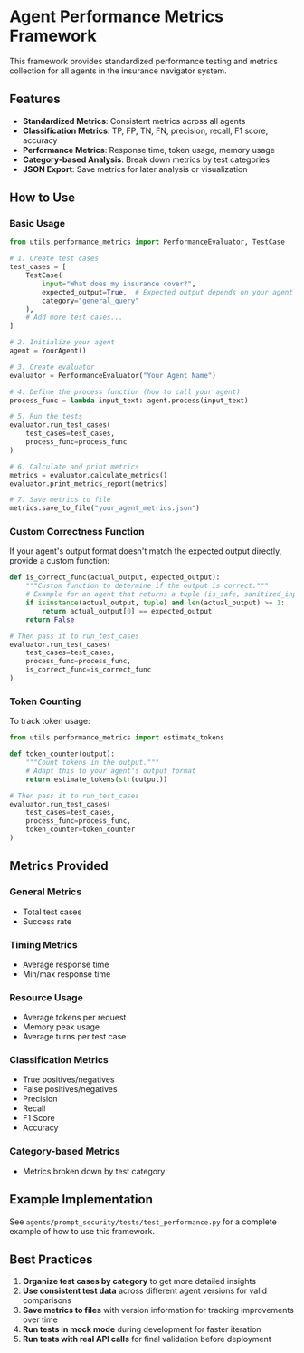 # Agent Performance Metrics Framework

This framework provides standardized performance testing and metrics collection for all agents in the insurance navigator system.

## Features

- **Standardized Metrics**: Consistent metrics across all agents
- **Classification Metrics**: TP, FP, TN, FN, precision, recall, F1 score, accuracy
- **Performance Metrics**: Response time, token usage, memory usage
- **Category-based Analysis**: Break down metrics by test categories
- **JSON Export**: Save metrics for later analysis or visualization

## How to Use

### Basic Usage

```python
from utils.performance_metrics import PerformanceEvaluator, TestCase

# 1. Create test cases
test_cases = [
    TestCase(
        input="What does my insurance cover?",
        expected_output=True,  # Expected output depends on your agent
        category="general_query"
    ),
    # Add more test cases...
]

# 2. Initialize your agent
agent = YourAgent()

# 3. Create evaluator
evaluator = PerformanceEvaluator("Your Agent Name")

# 4. Define the process function (how to call your agent)
process_func = lambda input_text: agent.process(input_text)

# 5. Run the tests
evaluator.run_test_cases(
    test_cases=test_cases,
    process_func=process_func
)

# 6. Calculate and print metrics
metrics = evaluator.calculate_metrics()
evaluator.print_metrics_report(metrics)

# 7. Save metrics to file
metrics.save_to_file("your_agent_metrics.json")
```

### Custom Correctness Function

If your agent's output format doesn't match the expected output directly, provide a custom function:

```python
def is_correct_func(actual_output, expected_output):
    """Custom function to determine if the output is correct."""
    # Example for an agent that returns a tuple (is_safe, sanitized_input, details)
    if isinstance(actual_output, tuple) and len(actual_output) >= 1:
        return actual_output[0] == expected_output
    return False

# Then pass it to run_test_cases
evaluator.run_test_cases(
    test_cases=test_cases,
    process_func=process_func,
    is_correct_func=is_correct_func
)
```

### Token Counting

To track token usage:

```python
from utils.performance_metrics import estimate_tokens

def token_counter(output):
    """Count tokens in the output."""
    # Adapt this to your agent's output format
    return estimate_tokens(str(output))

# Then pass it to run_test_cases
evaluator.run_test_cases(
    test_cases=test_cases,
    process_func=process_func,
    token_counter=token_counter
)
```

## Metrics Provided

### General Metrics
- Total test cases
- Success rate

### Timing Metrics
- Average response time
- Min/max response time

### Resource Usage
- Average tokens per request
- Memory peak usage
- Average turns per test case

### Classification Metrics
- True positives/negatives
- False positives/negatives
- Precision
- Recall
- F1 Score
- Accuracy

### Category-based Metrics
- Metrics broken down by test category

## Example Implementation

See `agents/prompt_security/tests/test_performance.py` for a complete example of how to use this framework.

## Best Practices

1. **Organize test cases by category** to get more detailed insights
2. **Use consistent test data** across different agent versions for valid comparisons
3. **Save metrics to files** with version information for tracking improvements over time
4. **Run tests in mock mode** during development for faster iteration
5. **Run tests with real API calls** for final validation before deployment 